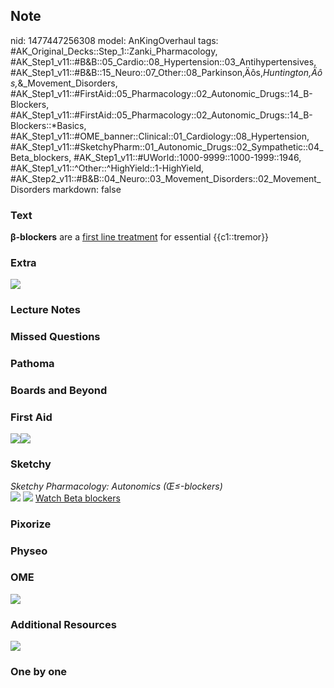 ## Note
nid: 1477447256308
model: AnKingOverhaul
tags: #AK_Original_Decks::Step_1::Zanki_Pharmacology, #AK_Step1_v11::#B&B::05_Cardio::08_Hypertension::03_Antihypertensives, #AK_Step1_v11::#B&B::15_Neuro::07_Other::08_Parkinson‚Äôs,_Huntington‚Äôs,_&_Movement_Disorders, #AK_Step1_v11::#FirstAid::05_Pharmacology::02_Autonomic_Drugs::14_B-Blockers, #AK_Step1_v11::#FirstAid::05_Pharmacology::02_Autonomic_Drugs::14_B-Blockers::*Basics, #AK_Step1_v11::#OME_banner::Clinical::01_Cardiology::08_Hypertension, #AK_Step1_v11::#SketchyPharm::01_Autonomic_Drugs::02_Sympathetic::04_Beta_blockers, #AK_Step1_v11::#UWorld::1000-9999::1000-1999::1946, #AK_Step1_v11::^Other::^HighYield::1-HighYield, #AK_Step2_v11::#B&B::04_Neuro::03_Movement_Disorders::02_Movement_Disorders
markdown: false

### Text
<div>
  <b>β-blockers</b> are a <u>first line treatment</u> for essential
  {{c1::tremor}}
</div>

### Extra
<img src="paste-28802050687559.jpg">

### Lecture Notes


### Missed Questions


### Pathoma


### Boards and Beyond


### First Aid
<img src="paste-302687820185603.jpg"><img src=
"paste-305681412390915.jpg">

### Sketchy
<div>
  <i>Sketchy Pharmacology: Autonomics (Œ≤-blockers)</i>
</div><img src=
"Screen%20Shot%202019-09-05%20at%205.29.53%20PM.png"> <img src=
"Screen%20Shot%202019-09-23%20at%209.13.25%20AM.png"> <a href=
"https://dashboard.sketchy.com/study/medical/courses/medical-pharmacology/units/medical-pharmacology-autonomic-drugs/videos/medical-pharmacology-autonomic-drugs-sympathetic-beta-blockers?utm_source=anki&utm_medium=partnership&utm_campaign=february_update&utm_content=medical">
Watch Beta blockers</a>

### Pixorize


### Physeo


### OME
<div class="ome-widget">
  <a href=
  "https://onlinemeded.org/spa/cardiology/hypertension/acquire?ref=anki">
  <img src="_OME_AnkiFlashcards_Lesson_1.png"></a>
</div>

### Additional Resources
<img src="paste-c12463a970489fbbc3f7d75bef3992f0abfdee6b.jpg">

### One by one

